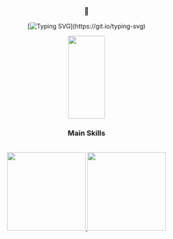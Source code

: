 <div align = center>

### 💢 

[![Typing SVG](https://readme-typing-svg.demolab.com/?color=730808&size=35&center=true&vCenter=true&width=1000&lines=Hi,+my+name+is+Nicolas+de+Mello;I+have+19+years+old;I'm+from+Brazil,+Sp;FullStack+Developer!)](https://git.io/typing-svg)

 <div align="center">  
  
  <img width="41%" height="190px" src="https://github-readme-stats.vercel.app/api/top-langs/?username=niccmello&layout=compact&hide_border=true&title_color=ffde21&text_color=ffffff&bg_color=0d1117" />
</div>

### Main Skills

<br>

<div align="center">
  <a href="https://github.com/niccmello">
    <img height="180cm" src="https://github-readme-stats.vercel.app/api?username=niccmello&show_icons=true&theme=radical&include_all_commits=true&count_private=true"/>
    <img height="180cm" src="https://github-readme-stats.vercel.app/api/top-langs/?username=niccmello&layout=compact&langs_count=7&theme=radical"/>
</div> 

